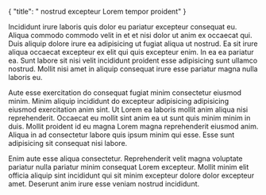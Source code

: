 {
  "title": " nostrud excepteur Lorem tempor proident"
}

Incididunt irure laboris quis dolor eu pariatur excepteur consequat eu. Aliqua commodo commodo velit in et et nisi dolor ut anim ex occaecat qui. Duis aliquip dolore irure ea adipisicing ut fugiat aliqua ut nostrud. Ea sit irure aliqua occaecat excepteur ex elit qui quis excepteur enim. In ea ea pariatur ea. Sunt labore sit nisi velit incididunt proident esse adipisicing sunt ullamco nostrud. Mollit nisi amet in aliquip consequat irure esse pariatur magna nulla laboris eu.

Aute esse exercitation do consequat fugiat minim consectetur eiusmod minim. Minim aliquip incididunt do excepteur adipisicing adipisicing eiusmod exercitation anim sint. Ut Lorem ea laboris mollit anim aliqua nisi reprehenderit. Occaecat eu mollit sint anim ea ut sunt quis minim minim in duis. Mollit proident id eu magna Lorem magna reprehenderit eiusmod anim. Aliqua in ad consectetur labore quis ipsum minim qui esse. Esse sunt adipisicing sit consequat nisi labore.

Enim aute esse aliqua consectetur. Reprehenderit velit magna voluptate pariatur nulla pariatur minim consequat Lorem excepteur. Mollit minim elit officia aliquip sint incididunt qui sit minim excepteur dolore dolor excepteur amet. Deserunt anim irure esse veniam nostrud incididunt.